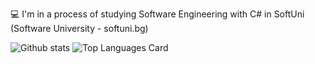 
 💻 I'm in a process of studying Software Engineering with C# in SoftUni (Software University - softuni.bg)

![Github stats](https://github-readme-stats.vercel.app/api?username=YavorTsanev&theme=highcontrast&show_icons=true&count_private=true)
![Top Languages Card](https://github-readme-stats.vercel.app/api/top-langs/?username=YavorTsanev&layout=compact)
